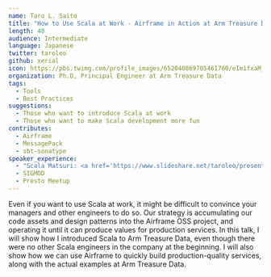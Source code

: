```yaml
---
name: Taro L. Saito
title: "How to Use Scala at Work - Airframe in Action at Arm Treasure Data"
length: 40
audience: Intermediate
language: Japanese
twitter: taroleo
github: xerial
icon: https://pbs.twimg.com/profile_images/652040869705461760/eIm1fxaM_400x400.jpg
organization: Ph.D, Principal Engineer at Arm Treasure Data
tags:
  - Tools
  - Best Practices
suggestions:
  - Those who want to introduce Scala at work
  - Those who want to make Scala development more fun
contributes:
  - Airframe
  - MessagePack
  - sbt-sonatype
speaker_experience:
  - "Scala Matsuri: <a href='https://www.slideshare.net/taroleo/presentations'>https://www.slideshare.net/taroleo/presentations</a>"
  - SIGMOD
  - Presto Meetup
---
```

Even if you want to use Scala at work, it might be difficult to convince your managers and other engineers to do so. Our strategy is accumulating our code assets and design patterns into the Airframe OSS project, and operating it until it can produce values for production services. In this talk, I will show how I introduced Scala to Arm Treasure Data, even though there were no other Scala engineers in the company at the beginning. I will also show how we can use Airframe to quickly build production-quality services, along with the actual examples at Arm Treasure Data.
